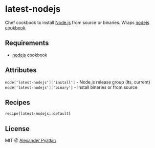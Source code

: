 # latest-nodejs
Chef cookbook to install [Node.js](https://nodejs.org/en) from source or binaries. Wraps [nodejs cookbook](https://supermarket.chef.io/cookbooks/nodejs).

## Requirements
 - [nodejs](https://supermarket.chef.io/cookbooks/nodejs) cookbook

## Attributes
`node['latest-nodejs']['install']` - Node.js release group (lts, current)  
`node['latest-nodejs']['binary']` - Install binaries or from source

## Recipes
`recipe[latest-nodejs::default]`

## License
MIT @ [Alexander Pyatkin](https://github.com/aspyatkin)
